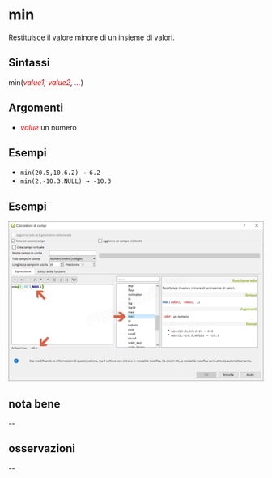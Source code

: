 # min

Restituisce il valore minore di un insieme di valori.

## Sintassi

min(_<span style="color:red;">value1</span>, <span style="color:red;">value2</span>, <span style="color:red;">…</span>_)

## Argomenti

* _<span style="color:red;">value</span>_ un numero

## Esempi

* `min(20.5,10,6.2) → 6.2`
* `min(2,-10.3,NULL) → -10.3`

## Esempi

![](/img/matematica/min/min1.png)

## nota bene

--

## osservazioni

--
